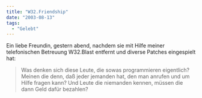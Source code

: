 ```yaml
---
title: "W32.Friendship"
date: "2003-08-13"
tags:
  - "Gelebt"
---
```


Ein liebe Freundin, gestern abend, nachdem sie mit Hilfe meiner telefonischen Betreuung W32.Blast entfernt und diverse Patches eingespielt hat:

> Was denken sich diese Leute, die sowas programmieren eigentlich? Meinen die denn, daß jeder jemanden hat, den man anrufen und um Hilfe fragen kann? Und Leute die niemanden kennen, müssen die dann Geld dafür bezahlen?
